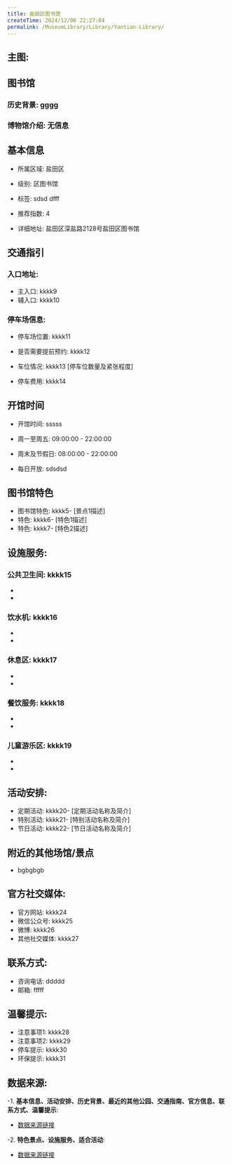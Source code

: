 ```yaml
---
title: 盐田区图书馆
createTime: 2024/12/06 22:27:04
permalink: /MuseumLibrary/Library/Yantian-Library/
---
```


## 主图:
<ImageCard
image="https://cn.bing.com/th?id=OHR.AlfanzinaLighthouse_ZH-CN9704515669_1920x1080.webp"
title= "盐田区图书馆"
description= "hhhh"
date="2024/12/06"
href="/"
author="sunshang-hl"
/>
## 图书馆
### 历史背景: gggg
### 博物馆介绍: 无信息
## 基本信息

- 所属区域: 盐田区

- 级别: 区图书馆

- 标签: sdsd dfff

- 推荐指数: 4

- 详细地址: 盐田区深盐路2128号盐田区图书馆

## 交通指引

### 入口地址:
- 主入口: kkkk9
- 辅入口: kkkk10
### 停车场信息:
- 停车场位置: kkkk11

- 是否需要提前预约: kkkk12

- 车位情况: kkkk13 [停车位数量及紧张程度]

- 停车费用: kkkk14

## 开馆时间
- 开馆时间: sssss

- 周一至周五: 09:00:00 - 22:00:00
- 周末及节假日: 08:00:00 - 22:00:00
- 每日开放: sdsdsd

## 图书馆特色
- 图书馆特色: kkkk5- [景点1描述]
- 特色: kkkk6- [特色1描述]
- 特色: kkkk7- [特色2描述]
## 设施服务:
### 公共卫生间: kkkk15
- 
- 
### 饮水机: kkkk16
- 
- 
### 休息区: kkkk17
- 
- 
### 餐饮服务: kkkk18
- 
- 
### 儿童游乐区: kkkk19
- 
- 
## 活动安排:
- 定期活动: kkkk20- [定期活动名称及简介]
- 特别活动: kkkk21- [特别活动名称及简介]
- 节日活动: kkkk22- [节日活动名称及简介]
## 附近的其他场馆/景点
- bgbgbgb

## 官方社交媒体:
- 官方网站: kkkk24
- 微信公众号: kkkk25
- 微博: kkkk26
- 其他社交媒体: kkkk27

## 联系方式:
- 咨询电话: ddddd 
- 邮箱: fffff

## 温馨提示:
- 注意事项1: kkkk28
- 注意事项2: kkkk29
- 停车提示: kkkk30
- 环保提示: kkkk31

## 数据来源:
-1. **基本信息、活动安排、历史背景、最近的其他公园、交通指南、官方信息、联系方式、温馨提示**:
- [数据来源链接](http://wtl.sz.gov.cn/ggfw/whl/tsgylb/index.html)

-2. **特色景点、设施服务、适合活动**:
- [数据来源链接](http://wtl.sz.gov.cn/ggfw/whl/tsgylb/index.html)

